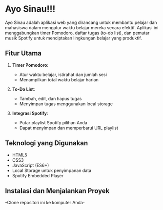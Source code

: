 # Ayo Sinau!!!

Ayo Sinau adalah aplikasi web yang dirancang untuk membantu pelajar dan mahasiswa dalam mengatur waktu belajar mereka secara efektif. Aplikasi ini menggabungkan timer Pomodoro, daftar tugas (to-do list), dan pemutar musik Spotify untuk menciptakan lingkungan belajar yang produktif.

## Fitur Utama

1. **Timer Pomodoro**: 
   - Atur waktu belajar, istirahat dan jumlah sesi
   - Menampilkan total waktu belajar harian

2. **To-Do List**:
   - Tambah, edit, dan hapus tugas
   - Menyimpan tugas menggunakan local storage

3. **Integrasi Spotify**:
   - Putar playlist Spotify pilihan Anda
   - Dapat menyimpan dan memperbarui URL playlist

## Teknologi yang Digunakan
- HTML5
- CSS3
- JavaScript (ES6+)
- Local Storage untuk penyimpanan data
- Spotify Embedded Player

## Instalasi dan Menjalankan Proyek
-Clone repositori ini ke komputer Anda-
